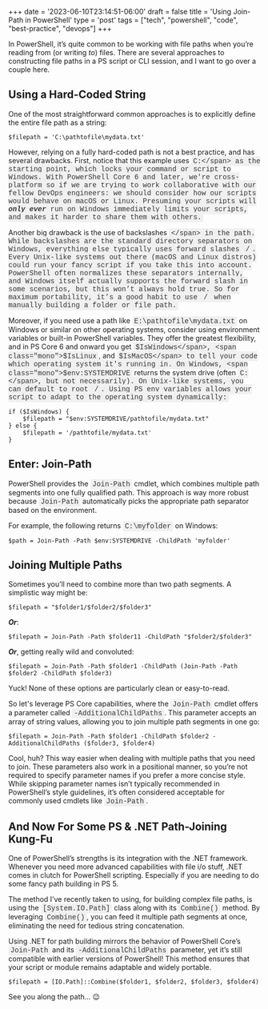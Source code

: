 +++
date = '2023-06-10T23:14:51-06:00'
draft = false
title = 'Using Join-Path in PowerShell'
type = 'post'
tags = ["tech", "powershell", "code", "best-practice", "devops"]
+++

<style>
/* Base style for code blocks */
.code-block {
    padding: 15px;                    /* Padding around the code */
    font-family: 'Courier New', Courier, monospace; /* Monospace font */
    white-space: pre-wrap;            /* Preserve whitespace and wrap lines */
    border-radius: 5px;               /* Rounded corners */
    overflow-x: auto;                 /* Horizontal scroll if needed */
    margin: 20px 0;                   /* Vertical spacing */
    /* Default colors (light mode) */
    background-color: #f5f5f5;        /* Light gray background */
    border: 1px solid #ddd;           /* Light border */
    color: #333;                      /* Dark text for readability */
}

/* Style for inline monospace text */
.mono {
    font-family: 'Courier New', Courier, monospace; /* Monospace font */
    background-color: #f0f0f0;        /* Light background to highlight */
    padding: 2px 4px;                  /* Padding around text */
    border-radius: 3px;                /* Rounded corners */
}

/* Dark mode overrides for code blocks */
@media (prefers-color-scheme: dark) {
    .code-block {
        background-color: #2d2d2d;    /* Dark background */
        border: 1px solid #555;        /* Darker border */
        color: #f8f8f2;                /* Light text for readability */
    }

    .mono {
        background-color: #3c3c3c;     /* Darker background for inline code */
        color: #f8f8f2;                /* Light text */
    }
}

/* Optional: Light mode overrides (for explicitness) */
@media (prefers-color-scheme: light) {
    .code-block {
        background-color: #f5f5f5;     /* Light gray background */
        border: 1px solid #ddd;        /* Light border */
        color: #333;                   /* Dark text */
    }

    .mono {
        background-color: #f0f0f0;     /* Light background */
        color: #333;                   /* Dark text */
    }
}
</style>

In PowerShell, it’s quite common to be working with file paths when you’re reading from (or writing <i>to</i>) files. There are several approaches to constructing file paths in a PS script or CLI session, and I want to go over a couple here.<br />

## Using a Hard-Coded String

One of the most straightforward common approaches is to explicitly define the entire file path as a string:

~~~
$filepath = 'C:\pathtofile\mydata.txt'
~~~

However, relying on a fully hard-coded path is not a best practice, and has several drawbacks.  First, notice that this example uses <span class="mono">C:\</span> as the starting point, which locks your command or script to Windows. With PowerShell Core 6 and later, we're cross-platform so if we are trying to work collaborative with our fellow DevOps engineers: we should consider how our scripts would behave on macOS or Linux. Presuming your scripts will <b><i>only ever</i></b> run on Windows immediately limits your scripts, and makes it harder to share them with others.

Another big drawback is the use of backslashes <span class="mono">\</span> in the path. While backslashes are the standard directory separators on Windows, everything else typically uses forward slashes <span class="mono">/</span>. Every Unix-like systems out there (macOS and Linux distros) could run your fancy script if you take this into account.  PowerShell often normalizes these separators internally, and Windows itself actually supports the forward slash in some scenarios, but this won’t always hold true.  So for maximum portability, it’s a good habit to use <span class="mono">/</span> when manually building a folder or file path.

Moreover, if you need use a path like <span class="mono">E:\pathtofile\mydata.txt</span> on Windows or similar on other operating systems, consider using environment variables or built-in PowerShell variables.  They offer the greatest flexibility, and in PS Core 6 and onward you get <span class="mono">$IsWindows</span>, <span class="mono">$IsLinux</span>, and <span class="mono">$IsMacOS</span> to tell your code which operating system it's running in. On Windows, <span class="mono">$env:SYSTEMDRIVE</span> returns the system drive (often <span class="mono">C:\</span>, but not necessarily). On Unix-like systems, you can default to root <span class="mono">/</span>. Using PS env variables allows your script to adapt to the operating system dynamically:

~~~
if ($IsWindows) {
    $filepath = "$env:SYSTEMDRIVE/pathtofile/mydata.txt"
} else {
    $filepath = '/pathtofile/mydata.txt'
}
~~~

## Enter: Join-Path

PowerShell provides the <span class="mono">Join-Path</span> cmdlet, which combines multiple path segments into one fully qualified path. This approach is way more robust because <span class="mono">Join-Path</span> automatically picks the appropriate path separator based on the environment. 

For example, the following returns <span class="mono">C:\myfolder</span> on Windows:

~~~
$path = Join-Path -Path $env:SYSTEMDRIVE -ChildPath 'myfolder'
~~~

## Joining Multiple Paths

Sometimes you’ll need to combine more than two path segments. A simplistic way might be:

~~~
$filepath = "$folder1/$folder2/$folder3"
~~~

<b><i>Or</b></i>:

~~~
$filepath = Join-Path -Path $folder11 -ChildPath "$folder2/$folder3"
~~~

<b><i>Or</b></i>, getting really wild and convoluted:

~~~
$filepath = Join-Path -Path $folder1 -ChildPath (Join-Path -Path $folder2 -ChildPath $folder3)
~~~

Yuck! None of these options are particularly clean or easy-to-read. <br />

So let's leverage PS Core capabilities, where the <span class="mono">Join-Path</span> cmdlet offers a parameter called <span class="mono">-AdditionalChildPaths</span>. This parameter accepts an array of string values, allowing you to join multiple path segments in one go:

~~~
$filepath = Join-Path -Path $folder1 -ChildPath $folder2 -AdditionalChildPaths ($folder3, $folder4)
~~~

Cool, huh? This way easier when dealing with multiple paths that you need to join. These parameters also work in a positional manner, so you’re not required to specify parameter names if you prefer a more concise style. While skipping parameter names isn’t typically recommended in PowerShell’s style guidelines, it’s often considered acceptable for commonly used cmdlets like <span class="mono">Join-Path</span>.<br />

## And Now For Some PS & .NET Path-Joining Kung-Fu

One of PowerShell’s strengths is its integration with the .NET framework. Whenever you need more advanced capabilities with file i/o stuff, .NET comes in clutch for PowerShell scripting. Especially if you are needing to do some fancy path building in PS 5.  <br /> 

The method I’ve recently taken to using, for building complex file paths, is using the <span class="mono">[System.IO.Path]</span> class along with its <span class="mono">Combine()</span> method. By leveraging <span class="mono">Combine()</span>, you can feed it multiple path segments at once, eliminating the need for tedious string concatenation. <br />

Using .NET for path building mirrors the behavior of PowerShell Core’s <span class="mono">Join-Path</span> and its <span class="mono">-AdditionalChildPaths</span> parameter, yet it’s still compatible with earlier versions of PowerShell! This method ensures that your script or module remains adaptable and widely portable.

~~~
$filepath = [IO.Path]::Combine($folder1, $folder2, $folder3, $folder4)
~~~

See you along the path... 😉
